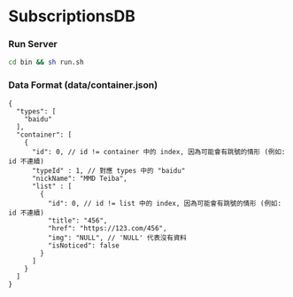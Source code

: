 # SubscriptionsDB

### Run Server

```bash
cd bin && sh run.sh
```

### Data Format (data/container.json)

```
{
  "types": [
    "baidu"
  ],
  "container": [
    {
      "id": 0, // id != container 中的 index, 因為可能會有跳號的情形 (例如: id 不連續)
      "typeId" : 1, // 對應 types 中的 "baidu"
      "nickName": "MMD Teiba",
      "list" : [
        {
          "id": 0, // id != list 中的 index, 因為可能會有跳號的情形 (例如: id 不連續)
          "title": "456",
          "href": "https://123.com/456",
          "img": "NULL", // 'NULL' 代表沒有資料
          "isNoticed": false
        }
      ]
    }
  ]
}
```
